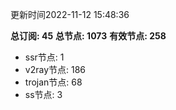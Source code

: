 更新时间2022-11-12 15:48:36

**总订阅: 45**
**总节点: 1073**
**有效节点: 258**
- ssr节点: 1
- v2ray节点: 186
- trojan节点: 68
- ss节点: 3
